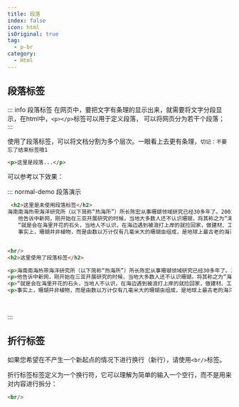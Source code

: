 ```yaml
---
title: 段落
index: false
icon: html
isOriginal: true
tag: 
  - p-br
category:
  - Html
---
```


## 段落标签

::: info 段落标签
在网页中，要把文字有条理的显示出来，就需要将文字分段显示，在html中，`<p></p>`标签可以用于定义段落， 可以将网页分为若干个段落；
:::

使用了段落标签，可以将文档分割为多个层次。一眼看上去更有条理，`切记：不要忘了结束标签哦1`

``` html
<p>这里是段落...</p>
```

可以参考以下效果：

::: normal-demo 段落演示

```html
 <h2>这里是未使用段落标签</h2>
海南南海热带海洋研究所（以下简称“热海所”）所长陈宏从事珊瑚领域研究已经30多年了。2003年，他成立热海所，主攻海洋生态、珊瑚岛礁等环境监控与保护。
　　他告诉中新网，刚开始在三亚开展研究的时候，当地大多数人还不认识珊瑚，将其称之为“海石花”。
　　“就是会在海里开花的石头，当地人不认识，在海边遇到被浪打上岸的就捡回家，做建材、工艺品等。”陈宏说。
　　事实上，珊瑚并非植物，而是由数以万计仅有几毫米大的珊瑚虫组成，是地球上最古老的海洋生物之一。珊瑚虫按照能否形成硬礁石，分为“造礁”和“非造礁”两大类。


<hr/>
<h2>这里使用了段落标签</h2>

<p>海南南海热带海洋研究所（以下简称“热海所”）所长陈宏从事珊瑚领域研究已经30多年了。2003年，他成立热海所，主攻海洋生态、珊瑚岛礁等环境监控与保护。</p>
<p>他告诉中新网，刚开始在三亚开展研究的时候，当地大多数人还不认识珊瑚，将其称之为“海石花”。</p>
<p>“就是会在海里开花的石头，当地人不认识，在海边遇到被浪打上岸的就捡回家，做建材、工艺品等。”陈宏说。</p>
<p>事实上，珊瑚并非植物，而是由数以万计仅有几毫米大的珊瑚虫组成，是地球上最古老的海洋生物之一。珊瑚虫按照能否形成硬礁石，分为“造礁”和“非造礁”两大类。</p>

    　　
```

:::

## 折行标签

如果您希望在不产生一个新起点的情况下进行换行（新行），请使用`<br/>`标签。

折行标签标签定义为一个换行符，它可以理解为简单的输入一个空行，而不是用来对内容进行拆分：

``` html
<br/>
```
